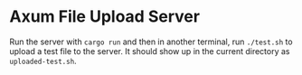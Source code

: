 # Axum File Upload Server

Run the server with `cargo run` and then in another terminal, run `./test.sh` to
upload a test file to the server. It should show up in the current directory as
`uploaded-test.sh`.
